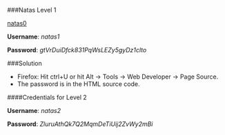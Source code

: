 ###Natas Level 1

[natas0](http://natas1.natas.labs.overthewire.org)

**Username**: *natas1*

**Password**: *gtVrDuiDfck831PqWsLEZy5gyDz1clto*


###Solution

- Firefox: Hit ctrl+U or hit Alt -> Tools -> Web Developer -> Page Source.
- The password  is in the HTML source code.


####Credentials for Level 2

**Username**: *natas2*

**Password**: *ZluruAthQk7Q2MqmDeTiUij2ZvWy2mBi*

